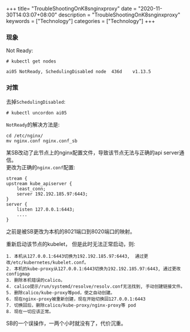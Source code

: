 +++
title= "TroubleShootingOnK8snginxproxy"
date = "2020-11-30T14:03:07+08:00"
description = "TroubleShootingOnK8snginxproxy"
keywords = ["Technology"]
categories = ["Technology"]
+++
### 现象
Not Ready:    

```
# kubectl get nodes

ai05 NotReady, SchedulingDisabled node	436d 	v1.13.5
```
### 对策
去掉`SchedulingDisabled`:    

```
# kubectl uncordon ai05
```

`NotReady`的解决方法是:    

```
cd /etc/nginx/
mv nginx.conf nginx.conf_sb
```
某SB改动了此节点上的nginx配置文件，导致该节点无法与正确的api server通信。    
更改为正确的`nginx.conf`配置:    

```
stream {
upstream kube_apiserver {
	least_conn;
	server 192.192.185.97:6443;
}
server {
	listen 127.0.0.1:6443;
	....
}
```
之前是被SB更改为本机的8021端口到8020端口的映射。    

重新启动该节点的kubelet， 但是此时无法正常启动，则:    

```
1. 本机从127.0.0.1:6443切换为192.192.185.97:6443,  通过更改/etc/kubernetes/kubelet.conf。  
2. 本机的kube-proxy从127.0.0.1:6443切换为192.192.185.97:6443, 通过更改configmap
3. 删除本机错误的calico。   
4. calico提示/run/systemd/resolve/resolv.conf无法找到, 手动创建链接文件。
5. 删除calico/kube-proxy等pod，使之自动创建。 
6. 现在nginx-proxy被重新创建，现在开始切换回127.0.0.1:6443 
7. 切换回后，删除calico/kube-proxy/nginx-proxy等 pod
8. 现在一切应该正常。

```
SB的一个误操作，一两个小时就没有了，代价沉重。
